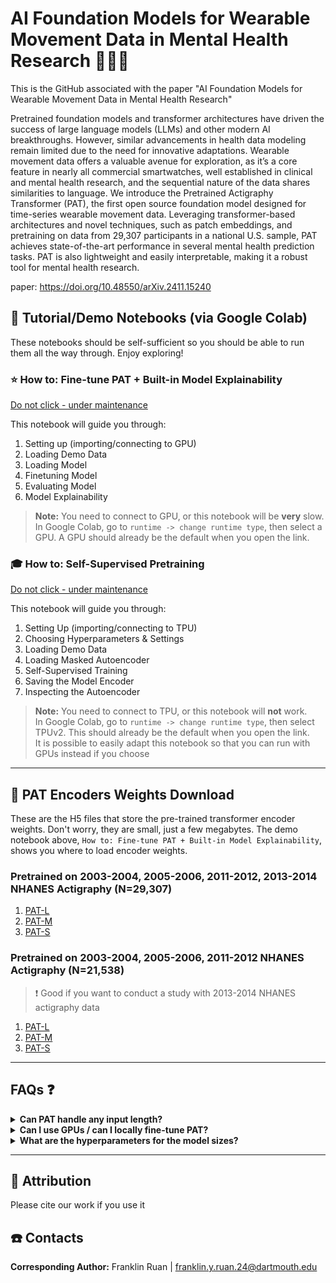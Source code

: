 # AI Foundation Models for Wearable Movement Data in Mental Health Research 🏃‍♀️🏃

This is the GitHub associated with the paper "AI Foundation Models for Wearable Movement Data in Mental Health Research" <br>

Pretrained foundation models and transformer architectures have driven the success of large language models (LLMs) and other modern AI breakthroughs. However, similar advancements in health data modeling remain limited due to the need for innovative adaptations. Wearable movement data offers a valuable avenue for exploration, as it’s a core feature in nearly all commercial smartwatches, well established in clinical and mental health research, and the sequential nature of the data shares similarities to language. We introduce the Pretrained Actigraphy Transformer (PAT), the first open source foundation model designed for time-series wearable movement data. Leveraging transformer-based architectures and novel techniques, such as patch embeddings, and pretraining on data from 29,307 participants in a national U.S. sample, PAT achieves state-of-the-art performance in several mental health prediction tasks. PAT is also lightweight and easily interpretable, making it a robust tool for mental health research. 
 <br>

paper: https://doi.org/10.48550/arXiv.2411.15240

## 📔 Tutorial/Demo Notebooks (via Google Colab) 
These notebooks should be self-sufficient so you should be able to run them all the way through. Enjoy exploring!

### ⭐ How to: Fine-tune PAT + Built-in Model Explainability
[Do not click - under maintenance](https://colab.research.google.com/drive/1HemPmkADQYRW214ft8ep8ARkfxPkwEij#scrollTo=eAlhD3TN148g)

This notebook will guide you through:
1. Setting up (importing/connecting to GPU)
2. Loading Demo Data
3. Loading Model
4. Finetuning Model
5. Evaluating Model
6. Model Explainability

> **Note:** You need to connect to GPU, or this notebook will be **very** slow.  
> In Google Colab, go to `runtime -> change runtime type`, then select a GPU. A GPU should already be the default when you open the link.

### 🎓 How to: Self-Supervised Pretraining
[Do not click - under maintenance](https://colab.research.google.com/drive/1I_q3rRkGSYLZH-joYPobmOYobZPsAxag#scrollTo=FLBWYOLfN7Vt)

This notebook will guide you through:
1. Setting Up (importing/connecting to TPU)
2. Choosing Hyperparameters & Settings
3. Loading Demo Data
4. Loading Masked Autoencoder
5. Self-Supervised Training
6. Saving the Model Encoder
7. Inspecting the Autoencoder

> **Note:** You need to connect to TPU, or this notebook will **not** work.  
> In Google Colab, go to `runtime -> change runtime type`, then select TPUv2. This should already be the default when you open the link.<br>
> It is possible to easily adapt this notebook so that you can run with GPUs instead if you choose

---
## 💾 PAT Encoders Weights Download
These are the H5 files that store the pre-trained transformer encoder weights. Don't worry, they are small, just a few megabytes. The demo notebook above, `How to: Fine-tune PAT + Built-in Model Explainability`, shows you where to load encoder weights. 

### Pretrained on 2003-2004, 2005-2006, 2011-2012, 2013-2014 NHANES Actigraphy (N=29,307)
1. [PAT-L](https://www.dropbox.com/scl/fi/exk40hu1nxc1zr1prqrtp/PAT-L_29k_weights.h5?rlkey=t1e5h54oob0e1k4frqzjt1kmz&st=7a20pcox&dl=1)
2. [PAT-M](https://www.dropbox.com/scl/fi/hlfbni5bzsfq0pynarjcn/PAT-M_29k_weights.h5?rlkey=frbkjtbgliy9vq2kvzkquruvg&st=mxc4uet9&dl=1)
3. [PAT-S](https://www.dropbox.com/scl/fi/12ip8owx1psc4o7b2uqff/PAT-S_29k_weights.h5?rlkey=ffaf1z45a74cbxrl7c9i2b32h&st=mfk6f0y5&dl=1)

### Pretrained on 2003-2004, 2005-2006, 2011-2012 NHANES Actigraphy (N=21,538)
> ❗ Good if you want to conduct a study with 2013-2014 NHANES actigraphy data
1. [PAT-L](https://www.dropbox.com/scl/fi/dglz917p3hqw5mwbovsv2/PAT-L_21k_weights.h5?rlkey=ppzxvp9i7t9k8j3w9x77fjfil&st=3g3mm845&dl=1)
2. [PAT-M](https://www.dropbox.com/scl/fi/dsd6px97gcipqm80iie17/PAT-M_21k_weights.h5?rlkey=q480rjj5g2id88xt9feie70tj&st=ou924quo&dl=1)
3. [PAT-S](https://www.dropbox.com/scl/fi/ik45lrtqgenm61cgkkgkz/PAT-S_21k_weights.h5?rlkey=n2zv3jhdnvp7w8inir96y1ime&st=xch3lnra&dl=1)

---

## FAQs ❓

 
<details>
<summary><strong>Can PAT handle any input length?</strong></summary>
Yes, it can!  
Our model can handle inputs of any length (both longer and shorter than 1 week).  
Check out the `How to: Fine-tune PAT + Built-in Model Explainability` notebook above for a demo.
</details>

 
<details>
<summary><strong>Can I use GPUs / can I locally fine-tune PAT?</strong></summary>
Absolutely!  
#### ⚠️ **ANNOUNCEMENT (as of 13 January 2025 Colab Update): GPUs are recommended over TPUs for fine-tuning PAT** 
- **GPUs:**  
  - Fully compatible with PAT.  
  - On Colab, GPUs may be slower than TPUs but are more reliable.
- **TPUs:**  
  - Fine-tuning and evaluation may be unstable.  
  - ⚠️ Model explainability is **not supported** on TPUs.

</details>


<details>
<summary><strong>What are the hyperparameters for the model sizes?</strong></summary>

```python
# Model Size
if size == "small":
    patch_size = 18
    embed_dim = 96
    # encoder
    encoder_num_heads = 6
    encoder_ff_dim = 256
    encoder_num_layers = 1
    encoder_rate = 0.1

if size == "medium":
    patch_size = 18
    embed_dim = 96
    # encoder
    encoder_num_heads = 12
    encoder_ff_dim = 256
    encoder_num_layers = 2
    encoder_rate = 0.1

if size == "large":
    patch_size = 9
    embed_dim = 96
    # encoder
    encoder_num_heads = 12
    encoder_ff_dim = 256
    encoder_num_layers = 4
    encoder_rate = 0.1
```
</details>

---

## 📜 Attribution
Please cite our work if you use it 

## ☎️ Contacts
**Corresponding Author:** Franklin Ruan | franklin.y.ruan.24@dartmouth.edu <br>


